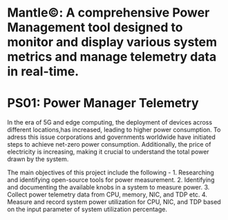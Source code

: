 # Mantle©: A comprehensive Power Management tool designed to monitor and display various system metrics and manage telemetry data in real-time.
# PS01: Power Manager Telemetry

In the era of 5G and edge computing, the deployment of devices across different locations,has increased, leading to higher power consumption. To adress this issue corporations and governments worldwide have initiated steps to achieve net-zero power consumption. Additionally, the price of electricity is increasing, making it crucial to understand the total power drawn by the system.  

The main objectives of this project include the following -
    1. Researching and identifying open-source tools for power measurement.
    2. Identifying and documenting the available knobs in a system to measure power.
    3. Collect power telemetry data from CPU, memory, NIC, and TDP etc.
    4. Measure and record system power utilization for CPU, NIC, and TDP based on the input parameter of system utilization percentage.
